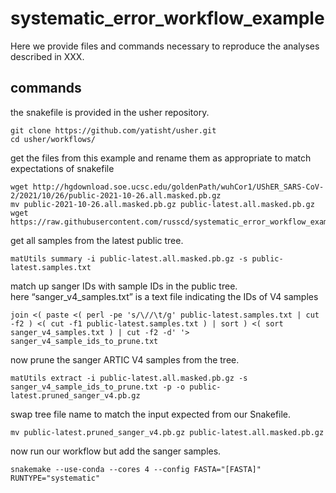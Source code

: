 # systematic_error_workflow_example

Here we provide files and commands necessary to reproduce the analyses described in XXX. 

## commands 

the snakefile is provided in the usher repository.  

    git clone https://github.com/yatisht/usher.git  
    cd usher/workflows/

get the files from this example and rename them as appropriate to match expectations of snakefile

    wget http://hgdownload.soe.ucsc.edu/goldenPath/wuhCor1/UShER_SARS-CoV-2/2021/10/26/public-2021-10-26.all.masked.pb.gz
    mv public-2021-10-26.all.masked.pb.gz public-latest.all.masked.pb.gz
    wget https://raw.githubusercontent.com/russcd/systematic_error_workflow_example/main/sanger_v4_samples.txt
  
get all samples from the latest public tree.  

    matUtils summary -i public-latest.all.masked.pb.gz -s public-latest.samples.txt
  
match up sanger IDs with sample IDs in the public tree.  
here “sanger_v4_samples.txt” is a text file indicating the IDs of V4 samples
    
    join <( paste <( perl -pe 's/\//\t/g' public-latest.samples.txt | cut -f2 ) <( cut -f1 public-latest.samples.txt ) | sort ) <( sort sanger_v4_samples.txt ) | cut -f2 -d' '> sanger_v4_sample_ids_to_prune.txt 
  
now prune the sanger ARTIC V4 samples from the tree.  
    
    matUtils extract -i public-latest.all.masked.pb.gz -s sanger_v4_sample_ids_to_prune.txt -p -o public-latest.pruned_sanger_v4.pb.gz
  
swap tree file name to match the input expected from our Snakefile.  
    
    mv public-latest.pruned_sanger_v4.pb.gz public-latest.all.masked.pb.gz
  
now run our workflow but add the sanger samples.  
    
    snakemake --use-conda --cores 4 --config FASTA="[FASTA]" RUNTYPE="systematic"
  
